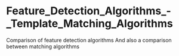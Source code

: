 # Feature_Detection_Algorithms_-_Template_Matching_Algorithms
Comparison of feature detection algorithms And also a comparison between matching algorithms
